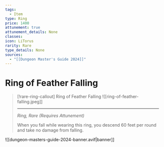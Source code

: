 ```yaml
---
tags:
  - Item
type: Ring
price: 1400
attunement: true
attunement_details: None
classes: 
icon: LiTorus
rarity: Rare
type_details: None
sources:
  - "[[Dungeon Master's Guide 2024]]"
---
```

# Ring of Feather Falling
>[!rare-ring-callout] Ring of Feather Falling
>![[ring-of-feather-falling.jpeg]]
>
>---
>_Ring, Rare (Requires Attunement)_
>
>When you fall while wearing this ring, you descend 60 feet per round and take no damage from falling.
>


![[dungeon-masters-guide-2024-banner.avif|banner]]